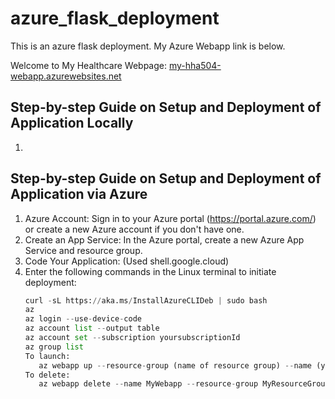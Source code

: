 # azure_flask_deployment
This is an azure flask deployment. My Azure Webapp link is below.


Welcome to My Healthcare Webpage: 
[my-hha504-webapp.azurewebsites.net](my-hha504-webapp.azurewebsites.net)


## Step-by-step Guide on Setup and Deployment of Application Locally 
1. 

## Step-by-step Guide on Setup and Deployment of Application via Azure 
1. Azure Account:
Sign in to your Azure portal (https://portal.azure.com/) or create a new Azure account if you don't have one.
2. Create an App Service:
In the Azure portal, create a new Azure App Service and resource group.
3. Code Your Application: (Used shell.google.cloud)
4. Enter the following commands in the Linux terminal to initiate deployment:
   ``` python
   curl -sL https://aka.ms/InstallAzureCLIDeb | sudo bash
   az
   az login --use-device-code
   az account list --output table
   az account set --subscription yoursubscriptionId
   az group list
   To launch:
      az webapp up --resource-group (name of resource group) --name (your app service name) --runtime PYTHON:3.9 --sku B1
   To delete:
      az webapp delete --name MyWebapp --resource-group MyResourceGroup
   ```


